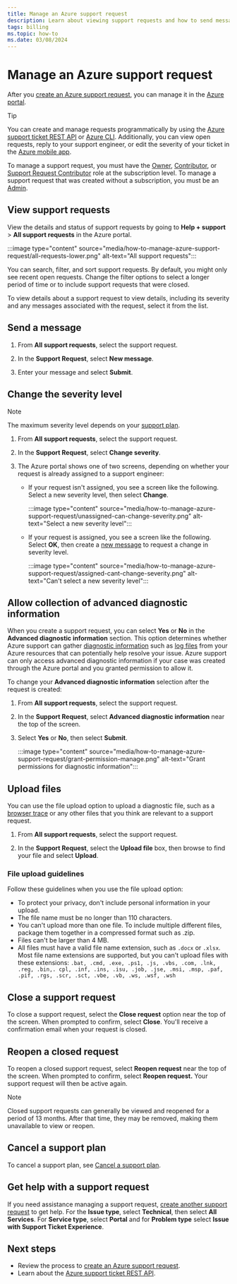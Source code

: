 ```yaml
---
title: Manage an Azure support request
description: Learn about viewing support requests and how to send messages, upload files, and manage options.
tags: billing
ms.topic: how-to
ms.date: 03/08/2024
---
```


# Manage an Azure support request

After you [create an Azure support request](how-to-create-azure-support-request.md), you can manage it in the [Azure portal](https://portal.azure.com).

> [!TIP]
> You can create and manage requests programmatically by using the [Azure support ticket REST API](/rest/api/support) or [Azure CLI](/cli/azure/azure-cli-support-request). Additionally, you can view open requests, reply to your support engineer, or edit the severity of your ticket in the [Azure mobile app](https://azure.microsoft.com/get-started/azure-portal/mobile-app/).

To manage a support request, you must have the [Owner](/azure/role-based-access-control/built-in-roles#owner), [Contributor](/azure/role-based-access-control/built-in-roles#contributor), or [Support Request Contributor](/azure/role-based-access-control/built-in-roles#support-request-contributor) role at the subscription level. To manage a support request that was created without a subscription, you must be an [Admin](/azure/active-directory/roles/permissions-reference).

## View support requests

View the details and status of support requests by going to **Help + support** >  **All support requests** in the Azure portal.

:::image type="content" source="media/how-to-manage-azure-support-request/all-requests-lower.png" alt-text="All support requests":::

You can search, filter, and sort support requests. By default, you might only see recent open requests. Change the filter options to select a longer period of time or to include support requests that were closed.

To view details about a support request to view details, including its severity and any messages associated with the request, select it from the list.

## Send a message

1. From **All support requests**, select the support request.

1. In the **Support Request**, select **New message**.

1. Enter your message and select **Submit**.

## Change the severity level

> [!NOTE]
> The maximum severity level depends on your [support plan](https://azure.microsoft.com/support/plans).

1. From **All support requests**, select the support request.

1. In the **Support Request**, select **Change severity**.

1. The Azure portal shows one of two screens, depending on whether your request is already assigned to a support engineer:

    - If your request isn't assigned, you see a screen like the following. Select a new severity level, then select **Change**.

        :::image type="content" source="media/how-to-manage-azure-support-request/unassigned-can-change-severity.png" alt-text="Select a new severity level":::

    - If your request is assigned, you see a screen like the following. Select **OK**, then create a [new message](#send-a-message) to request a change in severity level.

        :::image type="content" source="media/how-to-manage-azure-support-request/assigned-cant-change-severity.png" alt-text="Can't select a new severity level":::

## Allow collection of advanced diagnostic information

When you create a support request, you can select **Yes** or **No** in the **Advanced diagnostic information** section. This option determines whether Azure support can gather [diagnostic information](https://azure.microsoft.com/support/legal/support-diagnostic-information-collection/) such as [log files](how-to-create-azure-support-request.md#advanced-diagnostic-information-logs) from your Azure resources that can potentially help resolve your issue. Azure support can only access advanced diagnostic information if your case was created through the Azure portal and you granted permission to allow it.

To change your **Advanced diagnostic information** selection after the request is created:

1. From **All support requests**, select the support request.

1. In the **Support Request**, select **Advanced diagnostic information** near the top of the screen.

1. Select **Yes** or **No**, then select **Submit**.

    :::image type="content" source="media/how-to-manage-azure-support-request/grant-permission-manage.png" alt-text="Grant permissions for diagnostic information":::

## Upload files

You can use the file upload option to upload a diagnostic file, such as a [browser trace](../capture-browser-trace.md) or any other files that you think are relevant to a support request.

1. From **All support requests**, select the support request.

1. In the **Support Request**, select the **Upload file** box, then browse to find your file and select **Upload**.

### File upload guidelines

Follow these guidelines when you use the file upload option:

- To protect your privacy, don't include personal information in your upload.
- The file name must be no longer than 110 characters.
- You can't upload more than one file. To include multiple different files, package them together in a compressed format such as .zip.
- Files can't be larger than 4 MB.
- All files must have a valid file name extension, such as `.docx` or `.xlsx`. Most file name extensions are supported, but you can't upload files with these extensions: `.bat, .cmd, .exe, .ps1, .js, .vbs, .com, .lnk, .reg, .bin,. cpl, .inf, .ins, .isu, .job, .jse, .msi, .msp, .paf, .pif, .rgs, .scr, .sct, .vbe, .vb, .ws, .wsf, .wsh`

## Close a support request

To close a support request, select the **Close request** option near the top of the screen. When prompted to confirm, select **Close**. You'll receive a confirmation email when your request is closed.

## Reopen a closed request

To reopen a closed support request, select **Reopen request** near the top of the screen. When prompted to confirm, select **Reopen request.** Your support request will then be active again.

> [!NOTE]
> Closed support requests can generally be viewed and reopened for a period of 13 months. After that time, they may be removed, making them unavailable to view or reopen.

## Cancel a support plan

To cancel a support plan, see [Cancel a support plan](/azure/cost-management-billing/manage/cancel-azure-subscription#cancel-a-subscription-in-the-azure-portal).

## Get help with a support request

If you need assistance managing a support request, [create another support request](how-to-create-azure-support-request.md) to get help. For the **Issue type**, select **Technical**, then select **All Services**. For **Service type**, select **Portal** and for **Problem type** select **Issue with Support Ticket Experience**.

## Next steps

- Review the process to [create an Azure support request](how-to-create-azure-support-request.md).
- Learn about the [Azure support ticket REST API](/rest/api/support).
